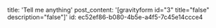 title: 'Tell me anything'
post_content: '[gravityform id="3" title="false" description="false"]'
id: ec52ef86-b080-4b5e-a4f5-7c45e14ccce4
